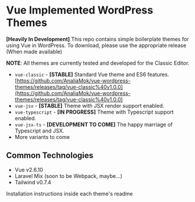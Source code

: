 # Vue Implemented WordPress Themes
__[Heavily In Development]__
This repo contains simple boilerplate themes for using Vue in WordPress. To download, please use the appropriate release (When made available)

__NOTE__: All themes are currently tested and developed for the Classic Editor.

* `vue-classic` - __[STABLE]__ Standard Vue theme and ES6 features. [https://github.com/AnaliaMok/vue-wordpress-themes/releases/tag/vue-classic%40v1.0.0](https://github.com/AnaliaMok/vue-wordpress-themes/releases/tag/vue-classic%40v1.0.0)
* `vue-jsx` - __[STABLE]__ Theme with JSX render support enabled.
* `vue-typescript` - __[IN PROGRESS]__ Theme with Typescript support enabled.
* `vue-jsx-ts` - __[DEVELOPMENT TO COME]__ The happy marriage of Typescript and JSX.
* More variants to come

## Common Technologies
* Vue v2.6.10
* Laravel Mix (soon to be Webpack, maybe...)
* Tailwind v0.7.4

Installation instructions inside each theme's readme